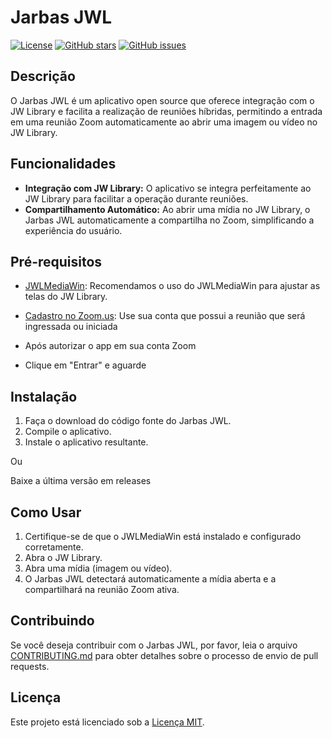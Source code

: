 # Jarbas JWL

[![License](https://img.shields.io/badge/license-MIT-blue.svg)](https://github.com/arthur-moebios/JarbasJWL/LICENSE)
[![GitHub stars](https://img.shields.io/github/stars/seu_usuario/seu_repositorio.svg)](https://github.com/arthur-moebios/JarbasJWL/stargazers)
[![GitHub issues](https://img.shields.io/github/issues/seu_usuario/seu_repositorio.svg)](https://github.com/arthur-moebios/JarbasJWL/issues)

## Descrição

O Jarbas JWL é um aplicativo open source que oferece integração com o JW Library e facilita a realização de reuniões híbridas, permitindo a entrada em uma reunião Zoom automaticamente ao abrir uma imagem ou vídeo no JW Library.

## Funcionalidades

- **Integração com JW Library:** O aplicativo se integra perfeitamente ao JW Library para facilitar a operação durante reuniões.
- **Compartilhamento Automático:** Ao abrir uma mídia no JW Library, o Jarbas JWL automaticamente a compartilha no Zoom, simplificando a experiência do usuário.

## Pré-requisitos

- [JWLMediaWin](https://github.com/AntonyCorbett/JwlMediaWin): Recomendamos o uso do JWLMediaWin para ajustar as telas do JW Library.
- [Cadastro no Zoom.us](https://marketplace.zoom.us/): Use sua conta que possui a reunião que será ingressada ou iniciada

- Após autorizar o app em sua conta Zoom
- Clique em "Entrar" e aguarde


## Instalação

1. Faça o download do código fonte do Jarbas JWL.
2. Compile o aplicativo.
3. Instale o aplicativo resultante.

Ou

Baixe a última versão em releases

## Como Usar

1. Certifique-se de que o JWLMediaWin está instalado e configurado corretamente.
2. Abra o JW Library.
3. Abra uma mídia (imagem ou vídeo).
4. O Jarbas JWL detectará automaticamente a mídia aberta e a compartilhará na reunião Zoom ativa.

## Contribuindo

Se você deseja contribuir com o Jarbas JWL, por favor, leia o arquivo [CONTRIBUTING.md](CONTRIBUTING.md) para obter detalhes sobre o processo de envio de pull requests.

## Licença

Este projeto está licenciado sob a [Licença MIT](LICENSE).
